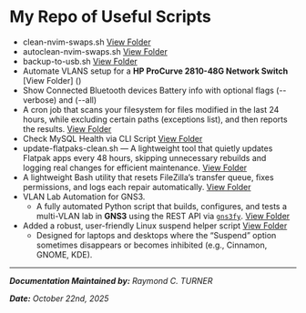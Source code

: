 # My Repo of Useful Scripts

* clean-nvim-swaps.sh [View Folder](/clean-nvim-swaps)
* autoclean-nvim-swaps.sh [View Folder](/autoclean-nvim-swaps)
* backup-to-usb.sh [View Folder](/backup-to-usb)
* Automate VLANS setup for a **HP ProCurve 2810-48G Network Switch** [View Folder] ()
* Show Connected Bluetooth devices Battery info with optional flags (--verbose) and (--all)
* A cron job that scans your filesystem for files modified in the last 24 hours, while excluding certain paths (exceptions list), and then reports the results. [View Folder](/changed-files-cronjob)
* Check MySQL Health via CLI Script [View Folder](/)
* update-flatpaks-clean.sh — A lightweight tool that quietly updates Flatpak apps every 48 hours, skipping unnecessary rebuilds and logging real changes for efficient maintenance. [View Folder](/)
* A lightweight Bash utility that resets FileZilla’s transfer queue, fixes permissions, and logs each repair automatically. [View Folder](/)
* VLAN Lab Automation for GNS3.
    - A fully automated Python script that builds, configures, and tests a multi-VLAN lab in **GNS3** using the REST API via [`gns3fy`](https://github.com/davidban77/gns3fy). [View Folder](/)
* Added a robust, user-friendly Linux suspend helper script [View Folder](/)
    - Designed for laptops and desktops where the “Suspend” option sometimes disappears or becomes inhibited (e.g., Cinnamon, GNOME, KDE).

---

_**Documentation Maintained by:** Raymond C. TURNER_

_**Date:** October 22nd, 2025_

